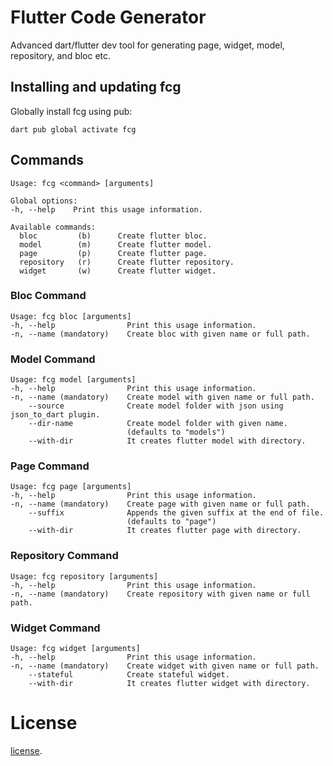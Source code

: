 # Flutter Code Generator
Advanced dart/flutter dev tool for generating page, widget, model, repository, and bloc etc.

## Installing and updating fcg
Globally install fcg using pub:
```
dart pub global activate fcg
```

## Commands
```
Usage: fcg <command> [arguments]

Global options:
-h, --help    Print this usage information.

Available commands:
  bloc         (b)      Create flutter bloc.
  model        (m)      Create flutter model.
  page         (p)      Create flutter page.
  repository   (r)      Create flutter repository.
  widget       (w)      Create flutter widget.
```

### Bloc Command
```
Usage: fcg bloc [arguments]
-h, --help                Print this usage information.
-n, --name (mandatory)    Create bloc with given name or full path.
```

### Model Command
```
Usage: fcg model [arguments]
-h, --help                Print this usage information.
-n, --name (mandatory)    Create model with given name or full path.
    --source              Create model folder with json using json_to_dart plugin.
    --dir-name            Create model folder with given name.
                          (defaults to "models")
    --with-dir            It creates flutter model with directory.
```

### Page Command
```
Usage: fcg page [arguments]
-h, --help                Print this usage information.
-n, --name (mandatory)    Create page with given name or full path.
    --suffix              Appends the given suffix at the end of file.
                          (defaults to "page")
    --with-dir            It creates flutter page with directory.
```

### Repository Command
```
Usage: fcg repository [arguments]
-h, --help                Print this usage information.
-n, --name (mandatory)    Create repository with given name or full path.
```

### Widget Command
```
Usage: fcg widget [arguments]
-h, --help                Print this usage information.
-n, --name (mandatory)    Create widget with given name or full path.
    --stateful            Create stateful widget.
    --with-dir            It creates flutter widget with directory.
```

# License

[license](https://github.com/dart-lang/stagehand/blob/master/LICENSE).
